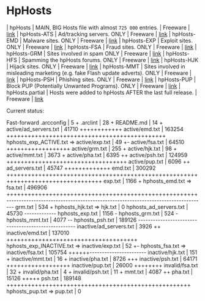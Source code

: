 # HpHosts

| hpHosts		| MAIN, BIG Hosts file with almost `725 000` entries.		                | Freeware    | [link](https://www.hosts-file.net)
| hpHosts-ATS		| Ad/tracking servers. ONLY                                                     | Freeware    | [link](https://www.hosts-file.net)
| hpHosts-EMD		| Malware sites. ONLY                                                           | Freeware    | [link](https://www.hosts-file.net)
| hpHosts-EXP		| Exploit sites. ONLY                                                           | Freeware    | [link](https://www.hosts-file.net)
| hpHosts-FSA		| Fraud sites. ONLY                                                             | Freeware    | [link](https://www.hosts-file.net)
| hpHosts-GRM		| Sites involved in spam ONLY                                                   | Freeware    | [link](https://www.hosts-file.net)
| hpHosts-HFS		| Spamming the hpHosts forums. ONLY                                             | Freeware    | [link](https://www.hosts-file.net)
| hpHosts-HJK		| Hijack sites. ONLY                                                            | Freeware    | [link](https://www.hosts-file.net)
| hpHosts-MMT		| Sites involved in misleading marketing (e.g. fake Flash update adverts). ONLY | Freeware    | [link](https://www.hosts-file.net)
| hpHosts-PSH		| Phishing sites. ONLY                                                          | Freeware    | [link](https://www.hosts-file.net)
| hpHosts-PUP		| Block PUP (Potentially Unwanted Programs). ONLY                               | Freeware    | [link](https://www.hosts-file.net)
| hpHosts.partial	| Hosts were added to hpHosts AFTER the last full release.                      | Freeware    | [link](https://www.hosts-file.net)


Current status:

Fast-forward
 .arcconfig                                   |      5 +
 .arclint                                     |     28 +
 README.md                                    |     14 +
 active/ad_servers.txt                        |  41710 ++++++++++++
 active/emd.txt                               | 163254 +++++++++++++++++++++++++++++++++++++++++++++
 hphosts_exp_ACTIVE.txt => active/exp.txt     |     49 +-
 active/fsa.txt                               |  64510 ++++++++++++++++++
 active/grm.txt                               |    255 +
 active/hjk.txt                               |     98 +
 active/mmt.txt                               |   3673 +
 active/pha.txt                               |   6395 ++
 active/psh.txt                               | 124959 ++++++++++++++++++++++++++++++++++
 active/pup.txt                               |   6096 ++
 ad_servers.txt                               |  45747 +++++++++++++
 emd.txt                                      | 300292 +++++++++++++++++++++++++++++++++++++++++++++++++++++++++++++++++++++++++++++++++
 exp.txt                                      |   1166 +
 hphosts_emd.txt => fsa.txt                   | 496906 ++++++++++++++++++++++++++++++++++++++++++++++++++++++---------------------------------------------------------------------------------
 grm.txt                                      |    534 +
 hphosts_hjk.txt => hjk.txt                   |      0
 hphosts_ad_servers.txt                       |  45730 -------------
 hphosts_exp.txt                              |   1156 -
 hphosts_grm.txt                              |    524 -
 hphosts_mmt.txt                              |   4077 --
 hphosts_psh.txt                              | 189126 ----------------------------------------------------
 inactive/ad_servers.txt                      |   3926 ++
 inactive/emd.txt                             | 137010 +++++++++++++++++++++++++++++++++++++
 hphosts_exp_INACTIVE.txt => inactive/exp.txt |     52 +-
 hphosts_fsa.txt => inactive/fsa.txt          | 105754 ++++++-----------------------
 inactive/hjk.txt                             |    151 +
 inactive/mmt.txt                             |     16 +
 inactive/pha.txt                             |   8726 +++
 inactive/psh.txt                             |  64171 ++++++++++++++++++
 inactive/pup.txt                             |  26000 ++++++++
 invalid/fsa.txt                              |     32 +
 invalid/pha.txt                              |      4 +
 invalid/psh.txt                              |     11 +
 mmt.txt                                      |   4087 ++
 pha.txt                                      |  15126 +++++
 psh.txt                                      | 189148 ++++++++++++++++++++++++++++++++++++++++++++++++++++
 hphosts_pup.txt => pup.txt                   |      0

